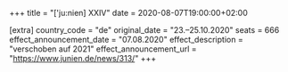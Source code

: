 +++
title = "['ju:nien] XXIV"
date = 2020-08-07T19:00:00+02:00

[extra]
country_code = "de"
original_date = "23.–25.10.2020"
seats = 666
effect_announcement_date = "07.08.2020"
effect_description = "verschoben auf 2021"
effect_announcement_url = "https://www.junien.de/news/313/"
+++
